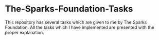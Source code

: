# The-Sparks-Foundation-Tasks
This repository has several tasks which are given to me by The Sparks Foundation. All the tasks which I have implemented are presented with the proper explanation.
